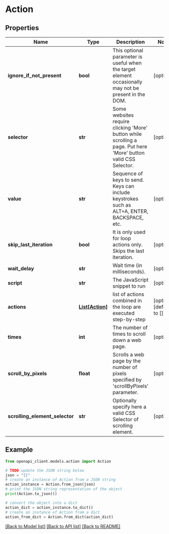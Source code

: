 # Action


## Properties

Name | Type | Description | Notes
------------ | ------------- | ------------- | -------------
**ignore_if_not_present** | **bool** | This optional parameter is useful when the target element occasionally may not be present in the DOM. | [optional] 
**selector** | **str** | Some websites require clicking &#39;More&#39; button while scrolling a page. Put here &#39;More&#39; button valid CSS Selector. | [optional] 
**value** | **str** | Sequence of keys to send. Keys can include keystrokes such as ALT+A, ENTER, BACKSPACE, etc. | [optional] 
**skip_last_iteration** | **bool** | It is only used for loop actions only. Skips the last iteration. | [optional] 
**wait_delay** | **str** | Wait time (in milliseconds). | [optional] 
**script** | **str** | The JavaScript snippet to run | [optional] 
**actions** | [**List[Action]**](Action.md) | list of actions combined in the loop are executed step-by-step | [optional] [default to []]
**times** | **int** | The number of times to scroll down a web page. | [optional] 
**scroll_by_pixels** | **float** | Scrolls a web page by the number of pixels specified by &#39;scrollByPixels&#39; parameter. | [optional] 
**scrolling_element_selector** | **str** | Optionally specify here a valid CSS Selector of scrolling element. | [optional] 

## Example

```python
from openapi_client.models.action import Action

# TODO update the JSON string below
json = "{}"
# create an instance of Action from a JSON string
action_instance = Action.from_json(json)
# print the JSON string representation of the object
print(Action.to_json())

# convert the object into a dict
action_dict = action_instance.to_dict()
# create an instance of Action from a dict
action_from_dict = Action.from_dict(action_dict)
```
[[Back to Model list]](../README.md#documentation-for-models) [[Back to API list]](../README.md#documentation-for-api-endpoints) [[Back to README]](../README.md)


